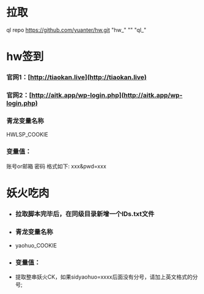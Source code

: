 # 拉取
ql repo https://github.com/yuanter/hw.git "hw_" "" "ql_"

# hw签到
### 官网1：[http://tiaokan.live](http://tiaokan.live)
### 官网2：[http://aitk.app/wp-login.php](http://aitk.app/wp-login.php)
### 青龙变量名称  
HWLSP_COOKIE
### 变量值：  
账号or邮箱 密码 格式如下: xxx&pwd=xxx

# 妖火吃肉
* ### 拉取脚本完毕后，在同级目录新增一个IDs.txt文件
* ### 青龙变量名称  
* yaohuo_COOKIE
* ### 变量值：  
* 提取整串妖火CK，如果sidyaohuo=xxxx后面没有分号，请加上英文格式的分号;
